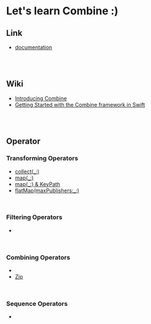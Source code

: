 # Let's learn Combine :)

## Link
- <a href="https://developer.apple.com/documentation/Combine">documentation</a>

<br>
<br>

## Wiki
- <a href="https://github.com/kyeoeol/combine-learning/wiki/Introducing-Combine">Introducing Combine</a>
- <a href="https://github.com/kyeoeol/combine-learning/wiki/Getting-Started-with-the-Combine-framework-in-Swift">Getting Started with the Combine framework in Swift</a>

<br>
<br>

## Operator

### Transforming Operators
- <a href="https://github.com/kyeoeol/combine-learning/wiki/%5BTransforming-Operator%5D-collect(_:)">collect(_:)</a>
- <a href="https://github.com/kyeoeol/combine-learning/wiki/%5BTransforming-Operator%5D-map(_:)">map(_:)</a>
- <a href="https://github.com/kyeoeol/combine-learning/wiki/%5BTransforming-Operator%5D-map(_:)-&-KeyPath">map(_:) & KeyPath</a>
- <a href="">flatMap(maxPublishers:_:)</a>

<br>

### Filtering Operators
- <a href=""></a>

<br>

### Combining Operators
- <a href=""></a>
- <a href="https://github.com/kyeoeol/combine-learning/wiki/%5BOperator%5D-Zip">Zip</a>

<br>

### Sequence Operators
- <a href=""></a>
